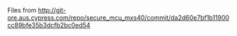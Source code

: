 Files from http://git-ore.aus.cypress.com/repo/secure_mcu_mxs40/commit/da2d60e7bf1b11900cc89bfe35b3dcfb2bc0ed54